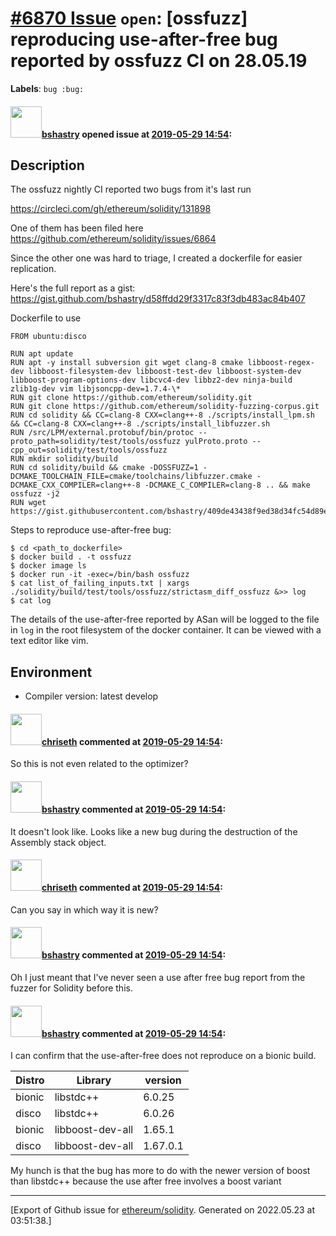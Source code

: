 # [\#6870 Issue](https://github.com/ethereum/solidity/issues/6870) `open`: [ossfuzz] reproducing use-after-free bug reported by ossfuzz CI on 28.05.19
**Labels**: `bug :bug:`


#### <img src="https://avatars.githubusercontent.com/u/2388185?v=4" width="50">[bshastry](https://github.com/bshastry) opened issue at [2019-05-29 14:54](https://github.com/ethereum/solidity/issues/6870):

## Description

The ossfuzz nightly CI reported two bugs from it's last run

https://circleci.com/gh/ethereum/solidity/131898

One of them has been filed here https://github.com/ethereum/solidity/issues/6864

Since the other one was hard to triage, I created a dockerfile for easier replication.

Here's the full report as a gist: https://gist.github.com/bshastry/d58ffdd29f3317c83f3db483ac84b407

Dockerfile to use
```
FROM ubuntu:disco

RUN apt update
RUN apt -y install subversion git wget clang-8 cmake libboost-regex-dev libboost-filesystem-dev libboost-test-dev libboost-system-dev libboost-program-options-dev libcvc4-dev libbz2-dev ninja-build zlib1g-dev vim libjsoncpp-dev=1.7.4-\*
RUN git clone https://github.com/ethereum/solidity.git
RUN git clone https://github.com/ethereum/solidity-fuzzing-corpus.git
RUN cd solidity && CC=clang-8 CXX=clang++-8 ./scripts/install_lpm.sh && CC=clang-8 CXX=clang++-8 ./scripts/install_libfuzzer.sh
RUN /src/LPM/external.protobuf/bin/protoc --proto_path=solidity/test/tools/ossfuzz yulProto.proto --cpp_out=solidity/test/tools/ossfuzz
RUN mkdir solidity/build
RUN cd solidity/build && cmake -DOSSFUZZ=1 -DCMAKE_TOOLCHAIN_FILE=cmake/toolchains/libfuzzer.cmake -DCMAKE_CXX_COMPILER=clang++-8 -DCMAKE_C_COMPILER=clang-8 .. && make ossfuzz -j2
RUN wget https://gist.githubusercontent.com/bshastry/409de43438f9ed38d34fc54d89e18474/raw/eaf7ee72c2d8094726180e85a53b55c9f4f8f5cb/list_of_failing_inputs.txt
```

Steps to reproduce use-after-free bug:

```
$ cd <path_to_dockerfile>
$ docker build . -t ossfuzz
$ docker image ls
$ docker run -it -exec=/bin/bash ossfuzz
$ cat list_of_failing_inputs.txt | xargs ./solidity/build/test/tools/ossfuzz/strictasm_diff_ossfuzz &>> log
$ cat log
```

The details of the use-after-free reported by ASan will be logged to the file in `log` in the root filesystem of the docker container. It can be viewed with a text editor like vim.

## Environment

- Compiler version: latest develop

#### <img src="https://avatars.githubusercontent.com/u/9073706?v=4" width="50">[chriseth](https://github.com/chriseth) commented at [2019-05-29 14:54](https://github.com/ethereum/solidity/issues/6870#issuecomment-496994269):

So this is not even related to the optimizer?

#### <img src="https://avatars.githubusercontent.com/u/2388185?v=4" width="50">[bshastry](https://github.com/bshastry) commented at [2019-05-29 14:54](https://github.com/ethereum/solidity/issues/6870#issuecomment-497009395):

It doesn't look like. Looks like a new bug during the destruction of the Assembly stack object.

#### <img src="https://avatars.githubusercontent.com/u/9073706?v=4" width="50">[chriseth](https://github.com/chriseth) commented at [2019-05-29 14:54](https://github.com/ethereum/solidity/issues/6870#issuecomment-497033640):

Can you say in which way it is new?

#### <img src="https://avatars.githubusercontent.com/u/2388185?v=4" width="50">[bshastry](https://github.com/bshastry) commented at [2019-05-29 14:54](https://github.com/ethereum/solidity/issues/6870#issuecomment-497189217):

Oh I just meant that I've never seen a use after free bug report from the fuzzer for Solidity before this.

#### <img src="https://avatars.githubusercontent.com/u/2388185?v=4" width="50">[bshastry](https://github.com/bshastry) commented at [2019-05-29 14:54](https://github.com/ethereum/solidity/issues/6870#issuecomment-497337326):

I can confirm that the use-after-free does not reproduce on a bionic build.

Distro | Library | version |
--------|-----------|-----------
bionic | libstdc++ | 6.0.25
disco | libstdc++ | 6.0.26
bionic | libboost-dev-all | 1.65.1
disco | libboost-dev-all | 1.67.0.1

My hunch is that the bug has more to do with the newer version of boost than libstdc++ because the use after free involves a boost variant


-------------------------------------------------------------------------------



[Export of Github issue for [ethereum/solidity](https://github.com/ethereum/solidity). Generated on 2022.05.23 at 03:51:38.]
